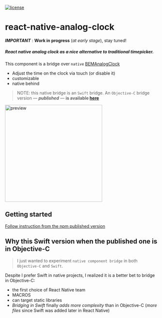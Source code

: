 [![license](https://img.shields.io/github/license/mashape/apistatus.svg?maxAge=2592000)](https://github.com/MacKentoch/rn-analog-clock)
# react-native-analog-clock


*__IMPORTANT__* : **Work in progress** (*at early stage*), stay tuned!


##### React native analog clock as a nice alternative to traditional timepicker.

This component is a bridge over `native`  [BEMAnalogClock](https://github.com/Boris-Em/BEMAnalogClock)
- Adjust the time on the clock via touch (or disable it)
- customizable
- native behind

> NOTE: this native bridge is an `Swift` bridge. An `Objective-C` bridge version — *__published__* — **is available [here](https://github.com/MacKentoch/react-native-analog-clock)**

<img src="https://raw.githubusercontent.com/MacKentoch/rn-analog-clock/master/images/previewFromExample.gif" alt="preview" width="320px"></img>

## Getting started

[Follow instruction from the npm published version](https://github.com/MacKentoch/rn-analog-clock#getting-started)

## Why this Swift version when the published one is in Objective-C

> I just wanted to experiment `native component bridge` in both `Objective-C` and `Swift`.

Despite I prefer Swift in native projects, I realized it is a better bet to bridge in Objective-C:
- the first choice of React Native team
- MACROS
- can target static libraries
- *Bridging in Swift* finally *adds more complexity* than in Objective-C (*more files* since Swift was added later in React Native)
